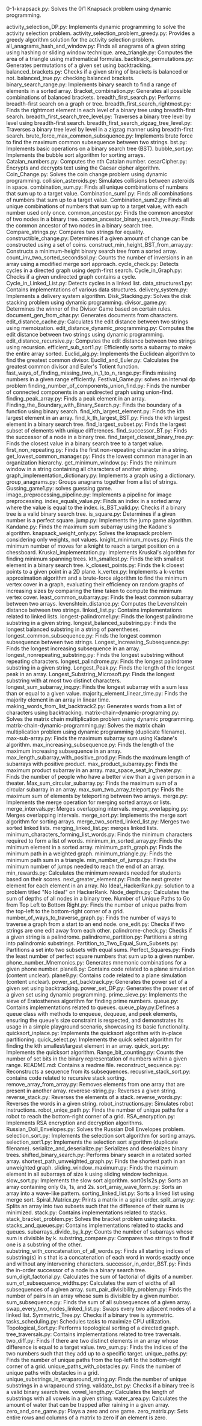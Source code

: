 0-1-knapsack.py: Solves the 0/1 Knapsack problem using dynamic programming.

activity_selection_DP.py: Implements dynamic programming to solve the activity selection problem.
activity_selection_problem_greedy.py: Provides a greedy algorithm solution for the activity selection problem.
all_anagrams_hash_and_window.py: Finds all anagrams of a given string using hashing or sliding window technique.
area_triangle.py: Computes the area of a triangle using mathematical formulas.
backtrack_permutations.py: Generates permutations of a given set using backtracking.
balanced_brackets.py: Checks if a given string of brackets is balanced or not.
balanced_true.py: checking balanced brackets.
binary_search_range.py: Implements binary search to find a range of elements in a sorted array.
Bracket_combination.py: Generates all possible combinations of balanced brackets.
breadth_first_search.py: Performs breadth-first search on a graph or tree.
breadth_first_search_rightmost.py: Finds the rightmost element in each level of a binary tree using breadth-first search.
breadth_first_search_tree_level.py: Traverses a binary tree level by level using breadth-first search.
breadth_first_search_zigzag_tree_level.py: Traverses a binary tree level by level in a zigzag manner using breadth-first search.
brute_force_max_common_subsquence.py: Implements brute force to find the maximum common subsequence between two strings.
bst.py: Implements basic operations on a binary search tree (BST).
bubble_sort.py: Implements the bubble sort algorithm for sorting arrays.
Catalan_numbers.py: Computes the nth Catalan number.
cesarCipher.py: Encrypts and decrypts text using the Caesar cipher algorithm.
Coin_Change.py: Solves the coin change problem using dynamic programming.
collision_asteroids.py: Simulates collisions between asteroids in space.
combination_sum.py: Finds all unique combinations of numbers that sum up to a target value.
Combination_sum1.py: Finds all combinations of numbers that sum up to a target value.
Combination_sum2.py: Finds all unique combinations of numbers that sum up to a target value, with each number used only once.
common_ancestor.py: Finds the common ancestor of two nodes in a binary tree.
comon_ancestor_binary_search_tree.py: Finds the common ancestor of two nodes in a binary search tree.
Compare_strings.py: Compares two strings for equality.
constructible_change.py: Determines if a given amount of change can be constructed using a set of coins.
construct_min_height_BST_from_array.py: Constructs a minimum-height binary search tree from a sorted array.
count_inv_two_sorted_secondsol.py: Counts the number of inversions in an array using a modified merge sort approach.
cycle_check.py: Detects cycles in a directed graph using depth-first search.
Cycle_in_Graph.py: Checks if a given undirected graph contains a cycle.
Cycle_in_Linked_List.py: Detects cycles in a linked list.
data_structures1.py: Contains implementations of various data structures.
delivery_system.py: Implements a delivery system algorithm.
Disk_Stacking.py: Solves the disk stacking problem using dynamic programming.
divisor_game.py: Determines the winner of the Divisor Game based on certain rules.
document_gen_from_char.py: Generates documents from characters.
edit_distance_cache.py: Calculates the edit distance between two strings using memoization.
edit_distance_dynamic_programming.py: Computes the edit distance between two strings using dynamic programming.
edit_distance_recursive.py: Computes the edit distance between two strings using recursion.
efficient_sub_sort1.py: Efficiently sorts a subarray to make the entire array sorted.
Euclid_alg.py: Implements the Euclidean algorithm to find the greatest common divisor.
Euclid_and_Euler.py: Calculates the greatest common divisor and Euler's Totient function.
fast_ways_of_finding_missing_two_in_1_to_n_range.py: Finds missing numbers in a given range efficiently.
Festival_Game.py: solves an interval dp problem
finding_number_of_components_union_find.py: Finds the number of connected components in an undirected graph using union-find.
finding_peak_array.py: Finds a peak element in an array.
Finding_the_Boundary_with_Binary_Search.py: Finds the boundary of a function using binary search.
find_kth_largest_element.py: Finds the kth largest element in an array.
find_k_th_largest_BST.py: Finds the kth largest element in a binary search tree.
find_largest_subset.py: Finds the largest subset of elements with unique differences.
find_successor_BT.py: Finds the successor of a node in a binary tree.
find_target_closest_binary_tree.py: Finds the closest value in a binary search tree to a target value.
first_non_repeating.py: Finds the first non-repeating character in a string.
get_lowest_common_manager.py: Finds the lowest common manager in an organization hierarchy.
get_minimum_window.py: Finds the minimum window in a string containing all characters of another string.
graph_implementation_dictionary.py: Implements a graph using a dictionary.
group_anagrams.py: Groups anagrams together from a list of strings.
Gussing_game1.py: solves guessing game.
image_preprocessing_pipeline.py: Implements a pipeline for image preprocessing.
index_equals_value.py: Finds an index in a sorted array where the value is equal to the index.
is_BST_valid.py: Checks if a binary tree is a valid binary search tree.
is_square.py: Determines if a given number is a perfect square.
jump.py: Implements the jump game algorithm.
Kandane.py: Finds the maximum sum subarray using the Kadane's algorithm.
knapsack_weight_only.py: Solves the knapsack problem considering only weights, not values.
knight_minimum_moves.py: Finds the minimum number of moves for a knight to reach a target position on a chessboard.
Kruskal_implementation.py: Implements Kruskal's algorithm for finding minimum spanning trees.
kth_smallest.py: Finds the kth smallest element in a binary search tree.
k_closest_points.py: Finds the k closest points to a given point in a 2D plane.
k_vertex.py: Implements a k-vertex approximation algorithm and a brute-force algorithm to find the minimum vertex cover in a graph, evaluating their efficiency on random graphs of increasing sizes by comparing the time taken to compute the minimum vertex cover.
least_common_subarray.py: Finds the least common subarray between two arrays.
levenshtein_distance.py: Computes the Levenshtein distance between two strings.
linked_list.py: Contains implementations related to linked lists.
longest-palindrome1.py: Finds the longest palindrome substring in a given string.
longest_balanced_substring.py: Finds the longest balanced substring in a string of parentheses.
longest_common_subsequence.py: Finds the longest common subsequence between two strings.
Longest_Increasing_Subsequence.py: Finds the longest increasing subsequence in an array.
longest_nonrepeating_substring.py: Finds the longest substring without repeating characters.
longest_palindrome.py: Finds the longest palindrome substring in a given string.
Longest_Peak.py: Finds the length of the longest peak in an array.
Longest_Substring_Microsoft.py: Finds the longest substring with at most two distinct characters.
longest_sum_subarray_inq.py: Finds the longest subarray with a sum less than or equal to a given value.
majority_element_linear_time.py: Finds the majority element in an array in linear time.
making_words_from_list_backtrack2.py: Generates words from a list of characters using backtracking.
matrix-chain-dynamic-programing.py: Solves the matrix chain multiplication problem using dynamic programming.
matrix-chain-dynamic-programming.py: Solves the matrix chain multiplication problem using dynamic programming (duplicate filename).
max-sub-array.py: Finds the maximum subarray sum using Kadane's algorithm.
max_increasing_subsequence.py: Finds the length of the maximum increasing subsequence in an array.
max_length_subarray_with_positive_prod.py: Finds the maximum length of subarrays with positive product.
max_product_subarray.py: Finds the maximum product subarray in an array.
max_space_seat_in_theater.py: Finds the number of people who have a better view than a given person in a theater.
Max_sum_circular_subarray.py: Finds the maximum sum of a circular subarray in an array.
max_sum_two_array_teleport.py: Finds the maximum sum of elements by teleporting between two arrays.
merge.py: Implements the merge operation for merging sorted arrays or lists.
merge_intervals.py: Merges overlapping intervals.
merge_overlapping.py: Merges overlapping intervals.
merge_sort.py: Implements the merge sort algorithm for sorting arrays.
merge_two_sorted_linked_list.py: Merges two sorted linked lists.
merging_linked_list.py: merges linked lists.
minimum_characters_forming_list_words.py: Finds the minimum characters required to form a list of words.
minimum_in_sorted_array.py: Finds the minimum element in a sorted array.
minimum_path_graph.py: Finds the minimum path in a weighted graph.
minimum_triangle.py: Finds the minimum path sum in a triangle.
min_number_of_jumps.py: Finds the minimum number of jumps needed to reach the end of an array.
min_rewards.py: Calculates the minimum rewards needed for students based on their scores.
next_greater_element.py: Finds the next greater element for each element in an array.
No Idea!_HackerRank.py: solution to a problem titled "No Idea!" on HackerRank.
Node_depths.py: Calculates the sum of depths of all nodes in a binary tree.
Number of Unique Paths to Go from Top Left to Bottom Right.py: Finds the number of unique paths from the top-left to the bottom-right corner of a grid.
number_of_ways_to_traverse_graph.py: Finds the number of ways to traverse a graph from a start to an end node.
one_edit.py: Checks if two strings are one edit away from each other.
palindrome-check.py: Checks if a given string is a palindrome.
palindrome_partition.py: Partitions a string into palindromic substrings.
Partition_to_Two_Equal_Sum_Subsets.py: Partitions a set into two subsets with equal sums.
Perfect_Squares.py: Finds the least number of perfect square numbers that sum up to a given number.
phone_number_Mnemonics.py: Generates mnemonic combinations for a given phone number.
plane8.py: Contains code related to a plane simulation (content unclear).
plane9.py: Contains code related to a plane simulation (content unclear).
power_set_backtrack.py: Generates the power set of a given set using backtracking.
power_set_DP.py: Generates the power set of a given set using dynamic programming.
prime_sieve.py: Implements the sieve of Eratosthenes algorithm for finding prime numbers.
queue.py: Contains implementations related to queues.
queue_play.py:Defines a queue class with methods to enqueue, dequeue, and peek elements, ensuring the queue's size constraint is respected, and demonstrates its usage in a simple playground scenario, showcasing its basic functionality.
quicksort_inplace.py: Implements the quicksort algorithm with in-place partitioning.
quick_select.py: Implements the quick select algorithm for finding the kth smallest/largest element in an array.
quick_sort.py: Implements the quicksort algorithm.
Range_bit_counting.py: Counts the number of set bits in the binary representation of numbers within a given range.
README.md: Contains a readme file.
reconstruct_sequence.py: Reconstructs a sequence from its subsequences.
recusrive_stack_sort.py: contains code related to recursive stack sorting.
remove_array_from_array.py: Removes elements from one array that are present in another array.
reverese-string.py: Reverses a given string.
reverse_stack.py: Reverses the elements of a stack.
reverse_words.py: Reverses the words in a given string.
robot_instructions.py: Simulates robot instructions.
robot_uniqe_path.py: Finds the number of unique paths for a robot to reach the bottom-right corner of a grid.
RSA_encryption.py: Implements RSA encryption and decryption algorithms.
Russian_Doll_Envelopes.py: Solves the Russian Doll Envelopes problem.
selection_sort.py: Implements the selection sort algorithm for sorting arrays.
selection_sort1.py: Implements the selection sort algorithm (duplicate filename).
serialize_and_deserialize.py: Serializes and deserializes binary trees.
shifted_binary_search.py: Performs binary search in a rotated sorted array.
shortest_path_unweighted_graph.py: Finds the shortest path in an unweighted graph.
sliding_window_maximum.py: Finds the maximum element in all subarrays of size k using sliding window technique.
slow_sort.py: Implements the slow sort algorithm.
sort0s1s2s.py: Sorts an array containing only 0s, 1s, and 2s.
sort_array_wave_form.py: Sorts an array into a wave-like pattern.
sorting_linked_list.py: Sorts a linked list using merge sort.
Spiral_Matricx.py: Prints a matrix in a spiral order.
split_array.py: Splits an array into two subsets such that the difference of their sums is minimized.
stack.py: Contains implementations related to stacks.
stack_bracket_problem.py: Solves the bracket problem using stacks.
stacks_and_queues.py: Contains implementations related to stacks and queues.
subarrays_divide_by_k.py: Counts the number of subarrays whose sum is divisible by k.
substring_compare.py: Compares two strings to find if one is a substring of the other.
substring_with_concatenation_of_all_words.py: Finds all starting indices of substring(s) in s that is a concatenation of each word in words exactly once and without any intervening characters.
successor_in_order_BST.py: Finds the in-order successor of a node in a binary search tree.
sum_digit_factorial.py: Calculates the sum of factorial of digits of a number.
sum_of_subsequence_widths.py: Calculates the sum of widths of all subsequences of a given array.
sum_pair_divisibility_problem.py: Finds the number of pairs in an array whose sum is divisible by a given number.
sum_subsequence.py: Finds the sum of all subsequences of a given array.
swap_every_two_nodes_linked_list.py: Swaps every two adjacent nodes of a linked list.
Symmetric_Tree.py: Checks if a binary tree is symmetric.
tasks_scheduling.py: Schedules tasks to maximize CPU utilization.
Topological_Sort.py: Performs topological sorting of a directed graph.
tree_traversals.py: Contains implementations related to tree traversals.
two_diff.py: Finds if there are two distinct elements in an array whose difference is equal to a target value.
two_sum.py: Finds the indices of the two numbers such that they add up to a specific target.
unique_paths.py: Finds the number of unique paths from the top-left to the bottom-right corner of a grid.
unique_paths_with_obstacles.py: Finds the number of unique paths with obstacles in a grid.
unique_substrings_in_wraparound_string.py: Finds the number of unique substrings in a wraparound string.
validate_bst.py: Checks if a binary tree is a valid binary search tree.
vowel_length.py: Calculates the length of substrings with all vowels in a given string.
water_area.py: Calculates the amount of water that can be trapped after raining in a given array.
zero_and_one_game.py: Plays a zero and one game.
zero_matrix.py: Sets entire rows and columns of a matrix to zero if an element is zero.
